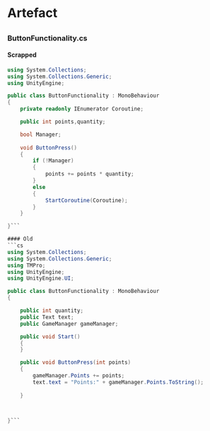 # Artefact

##

### ButtonFunctionality.cs
#### Scrapped
```cs
using System.Collections;
using System.Collections.Generic;
using UnityEngine;

public class ButtonFunctionality : MonoBehaviour
{
    private readonly IEnumerator Coroutine;

    public int points,quantity;

    bool Manager;
   
    void ButtonPress()
    {
        if (!Manager)
        {
            points += points * quantity;
        }
        else
        {
            StartCoroutine(Coroutine);
        }
    }

}```

#### Old
```cs
using System.Collections;
using System.Collections.Generic;
using TMPro;
using UnityEngine;
using UnityEngine.UI;

public class ButtonFunctionality : MonoBehaviour
{

    public int quantity;
    public Text text;
    public GameManager gameManager;

    public void Start()
    {
    }

    public void ButtonPress(int points)
    {
        gameManager.Points += points;
        text.text = "Points:" + gameManager.Points.ToString();
       
    }



}```
